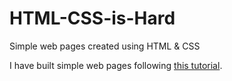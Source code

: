 # HTML-CSS-is-Hard
Simple web pages created using HTML &amp; CSS

I have built simple web pages following [this tutorial](https://internetingishard.com/html-and-css/).
